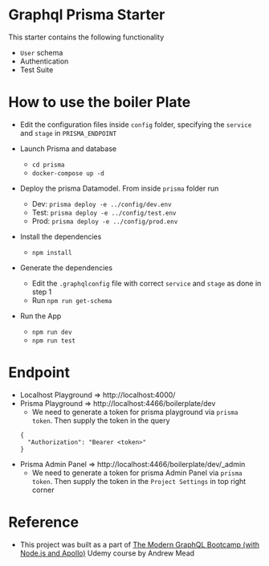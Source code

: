 # Graphql Prisma Starter

This starter contains the following functionality

- `User` schema
- Authentication
- Test Suite

# How to use the boiler Plate
- Edit the configuration files inside `config` folder, specifying the `service` and `stage` in `PRISMA_ENDPOINT`
- Launch Prisma and database
  - `cd prisma`
  - `docker-compose up -d`

- Deploy the prisma Datamodel. From inside `prisma` folder run
  - Dev: `prisma deploy -e ../config/dev.env`
  - Test: `prisma deploy -e ../config/test.env`
  - Prod: `prisma deploy -e ../config/prod.env`

- Install the dependencies
  - `npm install`

- Generate the dependencies
  - Edit the `.graphqlconfig` file with correct `service` and `stage` as done in step 1
  - Run `npm run get-schema`

- Run the App
  - `npm run dev`
  - `npm run test`

# Endpoint
- Localhost Playground => http://localhost:4000/
- Prisma Playground => http://localhost:4466/boilerplate/dev
  - We need to generate a token for prisma playground via `prisma token`. Then supply the token in the query
  ```
  {
    "Authorization": "Bearer <token>"
  }
  ```
- Prisma Admin Panel => http://localhost:4466/boilerplate/dev/_admin
  - We need to generate a token for prisma Admin Panel via `prisma token`. Then supply the token in the `Project Settings` in top right corner

# Reference
- This project was built as a part of [The Modern GraphQL Bootcamp (with Node.js and Apollo)](https://www.udemy.com/course/graphql-bootcamp/) Udemy course by Andrew Mead